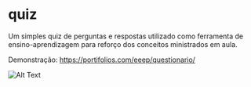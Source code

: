 # quiz
Um simples quiz de perguntas e respostas utilizado como ferramenta de ensino-aprendizagem para reforço dos conceitos ministrados em aula.

Demonstração: https://portifolios.com/eeep/questionario/

![Alt Text](demo.gif)

